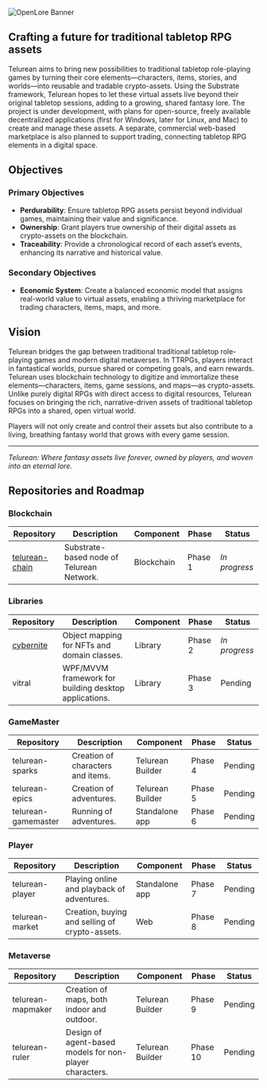 ![OpenLore Banner](../images/banner.png)

## Crafting a future for traditional tabletop RPG assets

Telurean aims to bring new possibilities to traditional tabletop role-playing games by turning their core elements—characters, items, stories, and worlds—into reusable and tradable crypto-assets. Using the Substrate framework, Telurean hopes to let these virtual assets live beyond their original tabletop sessions, adding to a growing, shared fantasy lore. The project is under development, with plans for open-source, freely available decentralized applications (first for Windows, later for Linux, and Mac) to create and manage these assets. A separate, commercial web-based marketplace is also planned to support trading, connecting tabletop RPG elements in a digital space.

## Objectives

### Primary Objectives
- **Perdurability**: Ensure tabletop RPG assets persist beyond individual games, maintaining their value and significance.
- **Ownership**: Grant players true ownership of their digital assets as crypto-assets on the blockchain.
- **Traceability**: Provide a chronological record of each asset’s events, enhancing its narrative and historical value.

### Secondary Objectives
- **Economic System**: Create a balanced economic model that assigns real-world value to virtual assets, enabling a thriving marketplace for trading characters, items, maps, and more.

## Vision

Telurean bridges the gap between traditional traditional tabletop role-playing games and modern digital metaverses. In TTRPGs, players interact in fantastical worlds, pursue shared or competing goals, and earn rewards. Telurean uses blockchain technology to digitize and immortalize these elements—characters, items, game sessions, and maps—as crypto-assets. Unlike purely digital RPGs with direct access to digital resources, Telurean focuses on bringing the rich, narrative-driven assets of traditional tabletop RPGs into a shared, open virtual world.

Players will not only create and control their assets but also contribute to a living, breathing fantasy world that grows with every game session.

---

*Telurean: Where fantasy assets live forever, owned by players, and woven into an eternal lore.*

## Repositories and Roadmap

### Blockchain

| Repository     | Description                                                    | Component           | Phase     | Status      |
|----------------|----------------------------------------------------------------|---------------------|-----------|-------------|
| [telurean-chain](https://github.com/telurean/telurean-chain) | Substrate-based node of Telurean Network.                               | Blockchain          | Phase 1 | _In progress_ |

### Libraries

| Repository | Description                                | Component           | Phase   | Status      |
|------------|--------------------------------------------|---------------------|---------|-------------|
| [cybernite](https://github.com/telurean/cybernite)  | Object mapping for NFTs and domain classes.           | Library             | Phase 2 | _In progress_ |
| vitral     | WPF/MVVM framework for building desktop applications. | Library             | Phase 3 | Pending       |

### GameMaster

| Repository          | Description                                | Component           | Phase   | Status      |
|---------------------|--------------------------------------------|---------------------|---------|-------------|
| telurean-sparks     | Creation of characters and items.          | Telurean Builder    | Phase 4 | Pending     |
| telurean-epics      | Creation of adventures.                    | Telurean Builder    | Phase 5 | Pending     |
| telurean-gamemaster | Running of adventures.                     | Standalone app      | Phase 6 | Pending     |

### Player

| Repository      | Description                                                  | Component           | Phase   | Status      |
|-----------------|--------------------------------------------------------------|---------------------|---------|-------------|
| telurean-player | Playing online and playback of adventures.                   | Standalone app      | Phase 7 | Pending     |
| telurean-market | Creation, buying and selling of crypto-assets.               | Web                 | Phase 8 | Pending     |

### Metaverse

| Repository        | Description                                                  | Component           | Phase    | Status      |
|-------------------|--------------------------------------------------------------|---------------------|----------|-------------|
| telurean-mapmaker | Creation of maps, both indoor and outdoor.                   | Telurean Builder    | Phase 9  | Pending     |
| telurean-ruler    | Design of agent-based models for non-player characters.      | Telurean Builder    | Phase 10 | Pending     |
